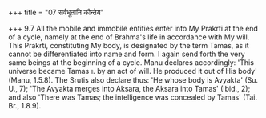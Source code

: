 +++
title = "07 सर्वभूतानि कौन्तेय"

+++
9.7 All the mobile and immobile entities enter into My Prakrti at the
end of a cycle, namely at the end of Brahma's life in accordance with My
will. This Prakrti, constituting My body, is designated by the term
Tamas, as it cannot be differentiated into name and form. I again send
forth the very same beings at the beginning of a cycle. Manu declares
accordingly: 'This universe became Tamas ৷৷. by an act of will. He
produced it out of His body' (Manu, 1.5.8). The Srutis also declare
thus: 'He whose body is Avyakta' (Su. U., 7); 'The Avyakta merges into
Aksara, the Aksara into Tamas' (Ibid., 2); and also 'There was Tamas;
the intelligence was concealed by Tamas' (Tai. Br., 1.8.9).
